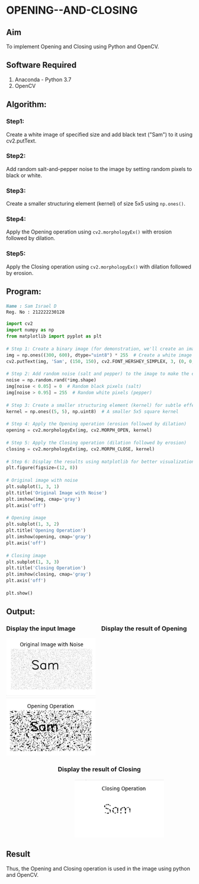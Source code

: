 # OPENING--AND-CLOSING
## Aim
To implement Opening and Closing using Python and OpenCV.

## Software Required
1. Anaconda - Python 3.7
2. OpenCV
## Algorithm:
### Step1:
Create a white image of specified size and add black text ("Sam") to it using cv2.putText.
### Step2:
Add random salt-and-pepper noise to the image by setting random pixels to black or white.
### Step3:
Create a smaller structuring element (kernel) of size 5x5 using `np.ones()`.
### Step4:
Apply the Opening operation using `cv2.morphologyEx()` with erosion followed by dilation.
### Step5:
Apply the Closing operation using `cv2.morphologyEx()` with dilation followed by erosion.
## Program:
```md
Name : Sam Israel D
Reg. No : 212222230128
```
``` Python
import cv2
import numpy as np
from matplotlib import pyplot as plt

# Step 1: Create a binary image (for demonstration, we'll create an image with text 'Sam')
img = np.ones((300, 600), dtype="uint8") * 255  # Create a white image
cv2.putText(img, 'Sam', (150, 150), cv2.FONT_HERSHEY_SIMPLEX, 3, (0, 0, 0), 5)  # Add black text 'Sam'

# Step 2: Add random noise (salt and pepper) to the image to make the effect more visible
noise = np.random.rand(*img.shape)
img[noise < 0.05] = 0  # Random black pixels (salt)
img[noise > 0.95] = 255  # Random white pixels (pepper)

# Step 3: Create a smaller structuring element (kernel) for subtle effects
kernel = np.ones((5, 5), np.uint8)  # A smaller 5x5 square kernel

# Step 4: Apply the Opening operation (erosion followed by dilation)
opening = cv2.morphologyEx(img, cv2.MORPH_OPEN, kernel)

# Step 5: Apply the Closing operation (dilation followed by erosion)
closing = cv2.morphologyEx(img, cv2.MORPH_CLOSE, kernel)

# Step 6: Display the results using matplotlib for better visualization
plt.figure(figsize=(12, 8))

# Original image with noise
plt.subplot(1, 3, 1)
plt.title('Original Image with Noise')
plt.imshow(img, cmap='gray')
plt.axis('off')

# Opening image
plt.subplot(1, 3, 2)
plt.title('Opening Operation')
plt.imshow(opening, cmap='gray')
plt.axis('off')

# Closing image
plt.subplot(1, 3, 3)
plt.title('Closing Operation')
plt.imshow(closing, cmap='gray')
plt.axis('off')

plt.show()
```
## Output:

### Display the input Image&nbsp;&nbsp;&nbsp;&nbsp;&nbsp;&nbsp;&nbsp;&nbsp;&nbsp;&nbsp;&nbsp;&nbsp;&nbsp;&nbsp;&nbsp;&nbsp;    &nbsp;Display the result of Opening
![img](./images/og.png)&nbsp;&nbsp;&nbsp;&nbsp;&nbsp;&nbsp;&nbsp;&nbsp;&nbsp;&nbsp;&nbsp;&nbsp;![img](./images/open.png)
### &nbsp;&nbsp;&nbsp;&nbsp;&nbsp;&nbsp;&nbsp;&nbsp;&nbsp;&nbsp;&nbsp;&nbsp;&nbsp;&nbsp;&nbsp;&nbsp;&nbsp;&nbsp;&nbsp;&nbsp;&nbsp;&nbsp;&nbsp;&nbsp;&nbsp;&nbsp;&nbsp;&nbsp;&nbsp;&nbsp;&nbsp;&nbsp;&nbsp;&nbsp;&nbsp;&nbsp;Display the result of Closing
&nbsp;&nbsp;&nbsp;&nbsp;&nbsp;&nbsp;&nbsp;&nbsp;&nbsp;&nbsp;&nbsp;&nbsp;&nbsp;&nbsp;&nbsp;&nbsp;&nbsp;&nbsp;&nbsp;&nbsp;&nbsp;&nbsp;&nbsp;&nbsp;&nbsp;&nbsp;&nbsp;&nbsp;&nbsp;&nbsp;&nbsp;&nbsp;&nbsp;&nbsp;&nbsp;&nbsp;&nbsp;&nbsp;&nbsp;&nbsp;&nbsp;&nbsp;&nbsp;&nbsp;&nbsp;&nbsp;&nbsp;![img](./images/close.png)
## Result
Thus, the Opening and Closing operation is used in the image using python and OpenCV.